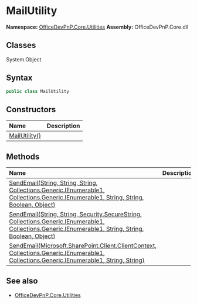 # MailUtility

**Namespace:** [OfficeDevPnP.Core.Utilities](OfficeDevPnP.Core.Utilities.md)
**Assembly:** OfficeDevPnP.Core.dll
## Classes
System.Object
## Syntax
```C#
public class MailUtility
```
## Constructors
|**Name**|**Description**|
|:-----|:-----|
| [MailUtility()](MailUtilityconstructor1details.md) | 
## Methods
|**Name**|**Description**|
|:-----|:-----|
| [SendEmail(String, String, String, Collections.Generic.IEnumerable1<String>, Collections.Generic.IEnumerable1<String>, String, String, Boolean, Object)](MailUtilitySendEmailStringStringStringCollections.Generic.IEnumerable1<String>Collections.Generic.IEnumerable1<String>StringStringBooleanObject.md) | 
| [SendEmail(String, String, Security.SecureString, Collections.Generic.IEnumerable1<String>, Collections.Generic.IEnumerable1<String>, String, String, Boolean, Object)](MailUtilitySendEmailStringStringSecurity.SecureStringCollections.Generic.IEnumerable1<String>Collections.Generic.IEnumerable1<String>StringStringBooleanObject.md) | 
| [SendEmail(Microsoft.SharePoint.Client.ClientContext, Collections.Generic.IEnumerable1<String>, Collections.Generic.IEnumerable1<String>, String, String)](MailUtilitySendEmailMicrosoft.SharePoint.Client.ClientContextCollections.Generic.IEnumerable1<String>Collections.Generic.IEnumerable1<String>StringString.md) | 
## See also
- [OfficeDevPnP.Core.Utilities](OfficeDevPnP.Core.Utilities.md)
